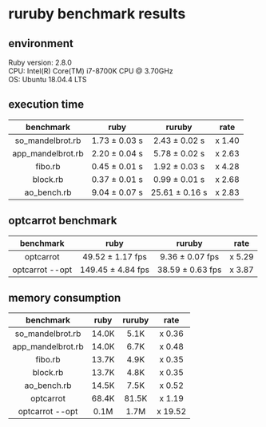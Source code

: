 # ruruby benchmark results

## environment

Ruby version: 2.8.0  
CPU: Intel(R) Core(TM) i7-8700K CPU @ 3.70GHz  
OS: Ubuntu 18.04.4 LTS  

## execution time

|     benchmark     |     ruby      |     ruruby     |  rate  |
| :---------------: | :-----------: | :------------: | :----: |
| so_mandelbrot.rb  | 1.73 ± 0.03 s | 2.43 ± 0.02 s  | x 1.40 |
| app_mandelbrot.rb | 2.20 ± 0.04 s | 5.78 ± 0.02 s  | x 2.63 |
|      fibo.rb      | 0.45 ± 0.01 s | 1.92 ± 0.03 s  | x 4.28 |
|     block.rb      | 0.37 ± 0.01 s | 0.99 ± 0.01 s  | x 2.68 |
|    ao_bench.rb    | 9.04 ± 0.07 s | 25.61 ± 0.16 s | x 2.83 |

## optcarrot benchmark

|    benchmark    |       ruby        |      ruruby      |  rate  |
| :-------------: | :---------------: | :--------------: | :----: |
|    optcarrot    | 49.52 ± 1.17 fps  | 9.36 ± 0.07 fps  | x 5.29 |
| optcarrot --opt | 149.45 ± 4.84 fps | 38.59 ± 0.63 fps | x 3.87 |

## memory consumption

|     benchmark     | ruby  | ruruby |  rate   |
| :---------------: | :---: | :----: | :-----: |
| so_mandelbrot.rb  | 14.0K |  5.1K  | x 0.36  |
| app_mandelbrot.rb | 14.0K |  6.7K  | x 0.48  |
|      fibo.rb      | 13.7K |  4.9K  | x 0.35  |
|     block.rb      | 13.7K |  4.8K  | x 0.35  |
|    ao_bench.rb    | 14.5K |  7.5K  | x 0.52  |
|     optcarrot     | 68.4K | 81.5K  | x 1.19  |
|  optcarrot --opt  | 0.1M  |  1.7M  | x 19.52 |
